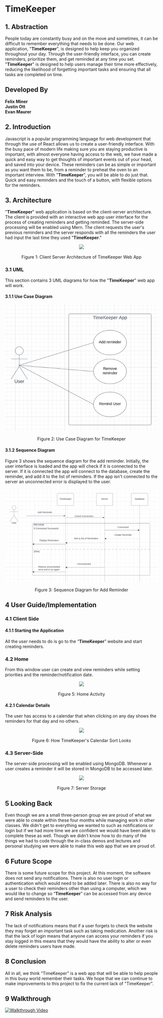 # TimeKeeper

## 1. Abstraction

People today are constantly busy and on the move and sometimes, it can be difficult to remember everything that needs to be done. Our web application, "**TimeKeeper**", is designed to help keep you organized throughout your day. Through the user-friendly interface, you can create reminders, prioritize them, and get reminded at any time you set.  "**TimeKeeper**" is designed to help users manage their time more effectively, reducing the likelihood of forgetting important tasks and ensuring that all tasks are completed on time.


## Developed By

**Felix Miner** \
**Justin Ott** \
**Evan Maurer**

## 2. Introduction

Javascript is a popular programming language for web development that through the use of React allows us to create a user-friendly interface.  With the busy pace of modern life making sure you are staying productive is important, with almost everyone having access to the web, we have made a quick and easy way to get thoughts of important events out of your head, and saved into your device. These reminders can be as simple or important as you want them to be, from a reminder to preheat the oven to an important interview. With  "**TimeKeeper**", you will be able to do just that. Quick and easy reminders and the touch of a button, with flexible options for the reminders.


## 3. Architecture

"**TimeKeeper**" web application is based on the client-server architecture.  The client is provided with an interactive web app user interface for the process of creating reminders and getting reminded.  The server-side processing will be enabled using Mern.  The client requests the user's previous reminders and the server responds with all the reminders the user had input the last time they used "**TimeKeeper**."
<p align="center">
  <img src="https://cdn.discordapp.com/attachments/1016883876070703176/1179874143743791186/image.png?ex=657b5e6c&is=6568e96c&hm=dc07a26fecf9002ef26415fc935747d8e70331c17f33b9010c6ff100e7d9e7b9&">
</p>
<p align="center">
  Figure 1: Client Server Architecture of TimeKeeper Web App
</p>

### 3.1 UML

This section contains 3 UML diagrams for how the "**TimeKeeper**" web app will work.

#### 3.1.1 Use Case Diagram
<p align="center">
  <img src=Assets/Images/TimeKeeper_Use_Case.png>
</p>
<p align="center">
  Figure 2: Use Case Diagram for TimeKeeper
</p>

#### 3.1.2 Sequence Diagram

Figure 3 shows the sequence diagram for the add reminder.  Initially, the user interface is loaded and the app will check if it is connected to the server.  If it is connected the app will connect to the database, create the reminder, and add it to the list of reminders.  If the app isn't connected to the server an unconnected error is displayed to the user.

<p align="center">
  <img src=Assets/Images/TimeKeeper_Sequence_Diagrams.png>
</p>
<p align="center">
  Figure 3: Sequence Diagram for Add Reminder
</p>

## 4 User Guide/Implementation

### 4.1 Client Side

#### 4.1.1 Starting the Application

All the user needs to do is go to the “**TimeKeeper**” website and start creating reminders.

### 4.2 Home

From this window user can create and view reminders while setting priorities and the reminder/notification date.
<p align="center">
  <img src=https://cdn.discordapp.com/attachments/1148690053690839064/1179649450197651527/image.png?ex=657a8d29&is=65681829&hm=5b4f0e177acf1dc1141470d6ecfc420e96ebf7bbb985f2ab84532293fe637538&>
</p>
<p align="center">
  Figure 5: Home Activity
</p>

#### 4.2.1 Calendar Details

The user has access to a calendar that when clicking on any day shows the reminders for that day and no others.
<p align="center">
  <img src=https://github.com/FelixPigeon1/TimeKeeper/assets/149452963/e35cc68e-03b0-4743-a0f7-fb1641fa3813
>
</p>
<p align="center">
  Figure 6: How TimeKeeper's Calendar Sort Looks
</p>

### 4.3 Server-Side

The server-side processing will be enabled using MongoDB. Whenever a user creates a reminder it will be stored in MongoDB to be accessed later.  
<p align="center">
  <img src=https://cdn.discordapp.com/attachments/1148690053690839064/1179866940374781952/Screenshot_2023-11-30_142740.png?ex=657b57b7&is=6568e2b7&hm=78f68af338379bf45b25484615e82a6bf2ab5b2ba9cb0038aef51a2fc6e80799&>
</p>
<p align="center">
  Figure 7: Server Storage
</p>

## 5 Looking Back

Even though we are a small three-person group we are proud of what we were able to create within these four months while managing work in other classes.  We didn't get to everything we wanted to such as notifications or login but if we had more time we are confident we would have been able to complete these as well. Though we didn't know how to do many of the things we had to code through the in-class demos and lectures and personal studying we were able to make this web app that we are proud of.

## 6 Future Scope

There is some future scope for this project. At this moment, the software does not send any notifications.  There is also no user login or authentication which would need to be added later. There is also no way for a user to check their reminders other than using a computer, which we would like to change so “**TimeKeeper**” can be accessed from any device and send reminders to the user.

## 7 Risk Analysis

The lack of notifications means that if a user forgets to check the website they may forget an important task such as taking medication.  Another risk is that the lack of login means that anyone can access your reminders if you stay logged in this means that they would have the ability to alter or even delete reminders users have made.  

## 8 Conclusion

All in all, we think “TimeKeeper” is a web app that will be able to help people in this busy world remember their tasks.  We hope that we can continue to make improvements to this project to fix the current lack of "TimeKeeper".

## 9 Walkthrough
[![Walkthrough Video](https://cdn.discordapp.com/attachments/1016883876070703176/1179881938387992606/image.png?ex=657b65af&is=6568f0af&hm=95b18e73f90bfcd7f89c9ea6699c02db85f250a1de652ebedf865db23f1d240c&)](https://youtu.be/mL_PyTyQ9-E)
